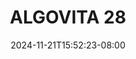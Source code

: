 --- 
title: "ALGOVITA 28"
description: "streaming   ALGOVITA 28  tele   new"
date: 2024-11-21T15:52:23-08:00
file_code: "2ixs3i6rgeaj"
draft: false
cover: "axtxbhh3yva1lgdg.jpg"
tags: ["ALGOVITA", "bokep-indo", "bokep-viral", "bokep-ig"]
length: 260
fld_id: "1482686"
foldername: "Aglovita 1"
categories: ["Aglovita 1"]
views: 0
---